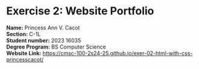 # Exercise 2: Website Portfolio

**Name:** Princess Ann V. Cacot <br/>
**Section:** C-1L <br/>
**Student number:** 2023  16035 <br/>
**Degree Program:** BS Computer Science <br/>
**Website Link:**  https://cmsc-100-2s24-25.github.io/exer-02-html-with-css-princesscacot/



